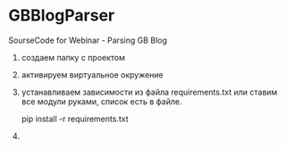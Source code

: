 # GBBlogParser
SourseCode for Webinar - Parsing GB Blog

1. создаем папку с проектом
2. активируем виртуальное окружение 
3. устанавливаем зависимости из файла requirements.txt или ставим все модули руками, список есть в файле.

    pip install -r requirements.txt 

4. 

    


